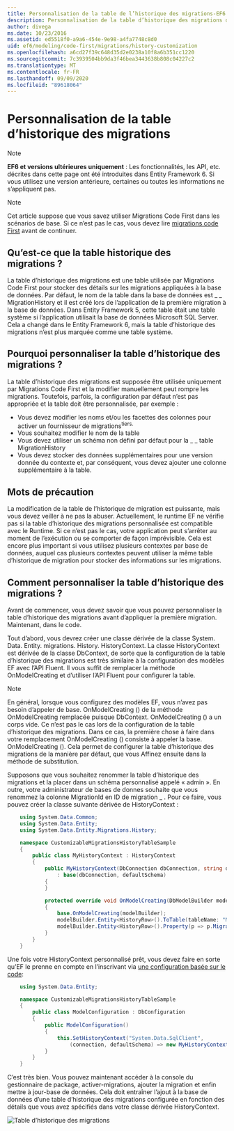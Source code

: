 ```yaml
---
title: Personnalisation de la table de l’historique des migrations-EF6
description: Personnalisation de la table d’historique des migrations dans Entity Framework 6
author: divega
ms.date: 10/23/2016
ms.assetid: ed5518f0-a9a6-454e-9e98-a4fa7748c8d0
uid: ef6/modeling/code-first/migrations/history-customization
ms.openlocfilehash: a6cd27f39c648d35d2e0238a10f8a6b351cc1220
ms.sourcegitcommit: 7c3939504bb9da3f46bea3443638b808c04227c2
ms.translationtype: MT
ms.contentlocale: fr-FR
ms.lasthandoff: 09/09/2020
ms.locfileid: "89618064"
---
```

# <a name="customizing-the-migrations-history-table"></a>Personnalisation de la table d’historique des migrations
> [!NOTE]
> **EF6 et versions ultérieures uniquement** : Les fonctionnalités, les API, etc. décrites dans cette page ont été introduites dans Entity Framework 6. Si vous utilisez une version antérieure, certaines ou toutes les informations ne s’appliquent pas.

> [!NOTE]
> Cet article suppose que vous savez utiliser Migrations Code First dans les scénarios de base. Si ce n’est pas le cas, vous devez lire [migrations code First](xref:ef6/modeling/code-first/migrations/index) avant de continuer.

## <a name="what-is-migrations-history-table"></a>Qu’est-ce que la table historique des migrations ?

La table d’historique des migrations est une table utilisée par Migrations Code First pour stocker des détails sur les migrations appliquées à la base de données. Par défaut, le nom de la table dans la base de données est \_ \_ MigrationHistory et il est créé lors de l’application de la première migration à la base de données. Dans Entity Framework 5, cette table était une table système si l’application utilisait la base de données Microsoft SQL Server. Cela a changé dans le Entity Framework 6, mais la table d’historique des migrations n’est plus marquée comme une table système.

## <a name="why-customize-migrations-history-table"></a>Pourquoi personnaliser la table d’historique des migrations ?

La table d’historique des migrations est supposée être utilisée uniquement par Migrations Code First et la modifier manuellement peut rompre les migrations. Toutefois, parfois, la configuration par défaut n’est pas appropriée et la table doit être personnalisée, par exemple :

-   Vous devez modifier les noms et/ou les facettes des colonnes pour activer un fournisseur de migrations<sup>tiers.</sup>
-   Vous souhaitez modifier le nom de la table
-   Vous devez utiliser un schéma non défini par défaut pour la \_ \_ table MigrationHistory
-   Vous devez stocker des données supplémentaires pour une version donnée du contexte et, par conséquent, vous devez ajouter une colonne supplémentaire à la table.

## <a name="words-of-precaution"></a>Mots de précaution

La modification de la table de l’historique de migration est puissante, mais vous devez veiller à ne pas la abuser. Actuellement, le runtime EF ne vérifie pas si la table d’historique des migrations personnalisée est compatible avec le Runtime. Si ce n’est pas le cas, votre application peut s’arrêter au moment de l’exécution ou se comporter de façon imprévisible. Cela est encore plus important si vous utilisez plusieurs contextes par base de données, auquel cas plusieurs contextes peuvent utiliser la même table d’historique de migration pour stocker des informations sur les migrations.

## <a name="how-to-customize-migrations-history-table"></a>Comment personnaliser la table d’historique des migrations ?

Avant de commencer, vous devez savoir que vous pouvez personnaliser la table d’historique des migrations avant d’appliquer la première migration. Maintenant, dans le code.

Tout d’abord, vous devrez créer une classe dérivée de la classe System. Data. Entity. migrations. History. HistoryContext. La classe HistoryContext est dérivée de la classe DbContext, de sorte que la configuration de la table d’historique des migrations est très similaire à la configuration des modèles EF avec l’API Fluent. Il vous suffit de remplacer la méthode OnModelCreating et d’utiliser l’API Fluent pour configurer la table.

>[!NOTE]
> En général, lorsque vous configurez des modèles EF, vous n’avez pas besoin d’appeler de base. OnModelCreating () de la méthode OnModelCreating remplacée puisque DbContext. OnModelCreating () a un corps vide. Ce n’est pas le cas lors de la configuration de la table d’historique des migrations. Dans ce cas, la première chose à faire dans votre remplacement OnModelCreating () consiste à appeler la base. OnModelCreating (). Cela permet de configurer la table d’historique des migrations de la manière par défaut, que vous Affinez ensuite dans la méthode de substitution.

Supposons que vous souhaitez renommer la table d’historique des migrations et la placer dans un schéma personnalisé appelé « admin ». En outre, votre administrateur de bases de donnes souhaite que vous renommez la colonne MigrationId en ID de migration \_ . Pour ce faire, vous pouvez créer la classe suivante dérivée de HistoryContext :

``` csharp
    using System.Data.Common;
    using System.Data.Entity;
    using System.Data.Entity.Migrations.History;

    namespace CustomizableMigrationsHistoryTableSample
    {
        public class MyHistoryContext : HistoryContext
        {
            public MyHistoryContext(DbConnection dbConnection, string defaultSchema)
                : base(dbConnection, defaultSchema)
            {
            }

            protected override void OnModelCreating(DbModelBuilder modelBuilder)
            {
                base.OnModelCreating(modelBuilder);
                modelBuilder.Entity<HistoryRow>().ToTable(tableName: "MigrationHistory", schemaName: "admin");
                modelBuilder.Entity<HistoryRow>().Property(p => p.MigrationId).HasColumnName("Migration_ID");
            }
        }
    }
```

Une fois votre HistoryContext personnalisé prêt, vous devez faire en sorte qu’EF le prenne en compte en l’inscrivant via [une configuration basée sur le code](https://msdn.com/data/jj680699):

``` csharp
    using System.Data.Entity;

    namespace CustomizableMigrationsHistoryTableSample
    {
        public class ModelConfiguration : DbConfiguration
        {
            public ModelConfiguration()
            {
                this.SetHistoryContext("System.Data.SqlClient",
                    (connection, defaultSchema) => new MyHistoryContext(connection, defaultSchema));
            }
        }
    }
```

C’est très bien. Vous pouvez maintenant accéder à la console du gestionnaire de package, activer-migrations, ajouter la migration et enfin mettre à jour-base de données. Cela doit entraîner l’ajout à la base de données d’une table d’historique des migrations configurée en fonction des détails que vous avez spécifiés dans votre classe dérivée HistoryContext.

![Table d’historique des migrations](~/ef6/media/database.png)
